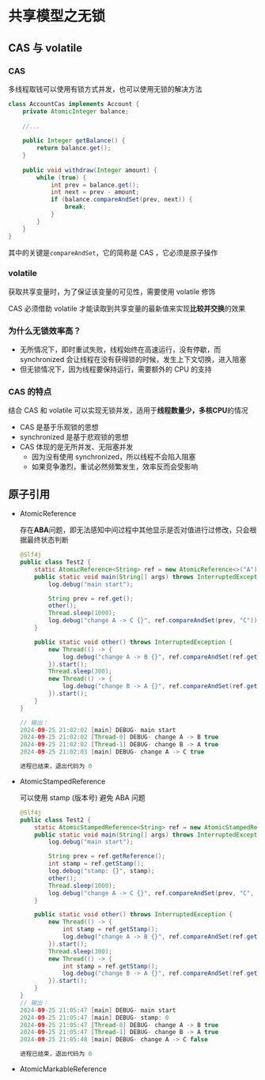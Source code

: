 # 共享模型之无锁



## CAS 与 volatile

### CAS

多线程取钱可以使用有锁方式并发，也可以使用无锁的解决方法

```java
class AccountCas implements Account {
    private AtomicInteger balance;
    
    //...
    
    public Integer getBalance() {
        return balance.get();
    }
    
    public void withdraw(Integer amount) {
        while (true) {
            int prev = balance.get();
            int next = prev - amount;
          	if (balance.compareAndSet(prev, next)) {
                break;
            }
        }
    }
}
```

其中的关键是`compareAndSet`，它的简称是 CAS ，它必须是原子操作

### volatile 

获取共享变量时，为了保证该变量的可见性，需要使用 volatile 修饰

CAS 必须借助 volatile 才能读取到共享变量的最新值来实现**比较并交换**的效果



### 为什么无锁效率高？

+ 无所情况下，即时重试失败，线程始终在高速运行，没有停歇，而 synchronized 会让线程在没有获得锁的时候，发生上下文切换，进入阻塞
+ 但无锁情况下，因为线程要保持运行，需要额外的 CPU 的支持



### CAS 的特点

结合 CAS 和 volatile 可以实现无锁并发，适用于**线程数量少，多核CPU**的情况

+ CAS 是基于乐观锁的思想
+ synchronized 是基于悲观锁的思想
+ CAS 体现的是无所并发、无阻塞并发
  + 因为没有使用 synchronized，所以线程不会陷入阻塞
  + 如果竞争激烈，重试必然频繁发生，效率反而会受影响



## 原子引用

+ AtomicReference

  存在**ABA**问题，即无法感知中间过程中其他显示是否对值进行过修改，只会根据最终状态判断

  ```java
  @Slf4j
  public class Test2 {
      static AtomicReference<String> ref = new AtomicReference<>("A");
      public static void main(String[] args) throws InterruptedException {
          log.debug("main start");
  
          String prev = ref.get();
          other();
          Thread.sleep(1000);
          log.debug("change A -> C {}", ref.compareAndSet(prev, "C"));
      }
  
      public static void other() throws InterruptedException {
          new Thread(() -> {
              log.debug("change A -> B {}", ref.compareAndSet(ref.get(), "B"));
          }).start();
          Thread.sleep(300);
          new Thread(() -> {
              log.debug("change B -> A {}", ref.compareAndSet(ref.get(), "A"));
          }).start();
      }
  }
  
  // 输出：
  2024-09-25 21:02:02 [main] DEBUG- main start
  2024-09-25 21:02:02 [Thread-0] DEBUG- change A -> B true
  2024-09-25 21:02:02 [Thread-1] DEBUG- change B -> A true
  2024-09-25 21:02:03 [main] DEBUG- change A -> C true
  
  进程已结束，退出代码为 0
  ```

+ AtomicStampedReference

  可以使用 stamp (版本号) 避免 ABA 问题

  ```java
  @Slf4j
  public class Test2 {
      static AtomicStampedReference<String> ref = new AtomicStampedReference<>("A", 0);
      public static void main(String[] args) throws InterruptedException {
          log.debug("main start");
  
          String prev = ref.getReference();
          int stamp = ref.getStamp();
          log.debug("stamp: {}", stamp);
          other();
          Thread.sleep(1000);
          log.debug("change A -> C {}", ref.compareAndSet(prev, "C", stamp, stamp + 1));
      }
  
      public static void other() throws InterruptedException {
          new Thread(() -> {
              int stamp = ref.getStamp();
              log.debug("change A -> B {}", ref.compareAndSet(ref.getReference(), "B", stamp, stamp + 1));
          }).start();
          Thread.sleep(300);
          new Thread(() -> {
              int stamp = ref.getStamp();
              log.debug("change B -> A {}", ref.compareAndSet(ref.getReference(), "A", stamp, stamp + 1));
          }).start();
      }
  }
  // 输出：
  2024-09-25 21:05:47 [main] DEBUG- main start
  2024-09-25 21:05:47 [main] DEBUG- stamp: 0
  2024-09-25 21:05:47 [Thread-0] DEBUG- change A -> B true
  2024-09-25 21:05:47 [Thread-1] DEBUG- change B -> A true
  2024-09-25 21:05:48 [main] DEBUG- change A -> C false
  
  进程已结束，退出代码为 0
  ```

+ AtomicMarkableReference

